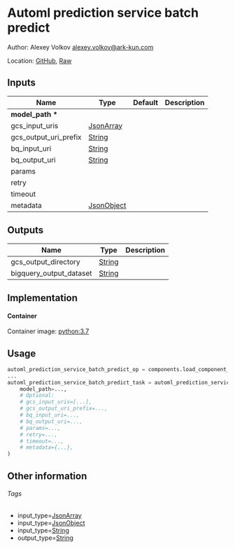 <!-- BEGIN_GENERATED_CONTENT -->
# Automl prediction service batch predict

Author: Alexey Volkov <alexey.volkov@ark-kun.com>

Location: [GitHub](https://github.com/Ark-kun/pipeline_components/blob/master/components/gcp/automl/prediction_service_batch_predict/component.yaml), [Raw](https://raw.githubusercontent.com/Ark-kun/pipeline_components/master/components/gcp/automl/prediction_service_batch_predict/component.yaml)

## Inputs

|Name|Type|Default|Description|
|-|-|-|-|
|**model_path** **\***||||
|gcs_input_uris|[JsonArray]|||
|gcs_output_uri_prefix|[String]|||
|bq_input_uri|[String]|||
|bq_output_uri|[String]|||
|params||||
|retry||||
|timeout||||
|metadata|[JsonObject]|||

## Outputs

|Name|Type|Description|
|-|-|-|
|gcs_output_directory|[String]||
|bigquery_output_dataset|[String]||

## Implementation

#### Container

Container image: [python:3.7](https://hub.docker.com/r/_/python)

## Usage

```python
automl_prediction_service_batch_predict_op = components.load_component_from_url("https://raw.githubusercontent.com/Ark-kun/pipeline_components/master/components/gcp/automl/prediction_service_batch_predict/component.yaml")
...
automl_prediction_service_batch_predict_task = automl_prediction_service_batch_predict_op(
    model_path=...,
    # Optional:
    # gcs_input_uris=[...],
    # gcs_output_uri_prefix=...,
    # bq_input_uri=...,
    # bq_output_uri=...,
    # params=...,
    # retry=...,
    # timeout=...,
    # metadata={...},
)
```

## Other information

###### Tags

* input_type=[JsonArray]
* input_type=[JsonObject]
* input_type=[String]
* output_type=[String]

[JsonArray]: https://github.com/Ark-kun/pipeline_components/tree/master/types/JsonArray
[JsonObject]: https://github.com/Ark-kun/pipeline_components/tree/master/types/JsonObject
[String]: https://github.com/Ark-kun/pipeline_components/tree/master/types/String
<!-- END_GENERATED_CONTENT -->
